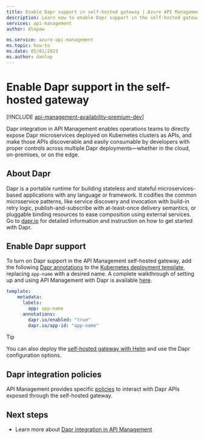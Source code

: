 ```yaml
---
title: Enable Dapr support in self-hosted gateway | Azure API Management
description: Learn now to enable Dapr support in the self-hosted gateway of Azure API Management to expose and manage Dapr microservices as APIs. 
services: api-management
author: dlepow

ms.service: azure-api-management
ms.topic: how-to
ms.date: 05/01/2023
ms.author: danlep
---
```


# Enable Dapr support in the self-hosted gateway

[!INCLUDE [api-management-availability-premium-dev](../../includes/api-management-availability-premium-dev.md)]

Dapr integration in API Management enables operations teams to directly expose Dapr microservices deployed on Kubernetes clusters as APIs, and make those APIs discoverable and easily consumable by developers with proper controls across multiple Dapr deployments—whether in the cloud, on-premises, or on the edge.

## About Dapr

Dapr is a portable runtime for building stateless and stateful microservices-based applications with any language or framework. It codifies the common microservice patterns, like service discovery and invocation with build-in retry logic, publish-and-subscribe with at-least-once delivery semantics, or pluggable binding resources to ease composition using external services. Go to [dapr.io](https://dapr.io) for detailed information and instruction on how to get started with Dapr.

## Enable Dapr support

To turn on Dapr support in the API Management self-hosted gateway, add the following [Dapr annotations](https://docs.dapr.io/reference/arguments-annotations-overview/) to the [Kubernetes deployment template](how-to-deploy-self-hosted-gateway-kubernetes.md), replacing `app-name` with a desired name. A complete walkthrough of setting up and using API Management with Dapr is available [here](https://aka.ms/apim/dapr/walkthru).

```yml
template:
    metadata:
      labels:
        app: app-name
      annotations:
        dapr.io/enabled: "true"
        dapr.io/app-id: "app-name"
```
> [!TIP]
> You can also deploy the [self-hosted gateway with Helm](how-to-deploy-self-hosted-gateway-kubernetes-helm.md) and use the Dapr configuration options.

## Dapr integration policies

API Management provides specific [policies](api-management-policies.md#integration-and-external-communication) to interact with Dapr APIs exposed through the self-hosted gateway.

## Next steps

* Learn more about [Dapr integration in API Management](https://cloudblogs.microsoft.com/opensource/2020/09/22/announcing-dapr-integration-azure-api-management-service-apim/)